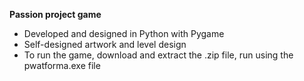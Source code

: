 **Passion project game**
- Developed and designed in Python with Pygame
- Self-designed artwork and level design
- To run the game, download and extract the .zip file, run using the pwatforma.exe file
